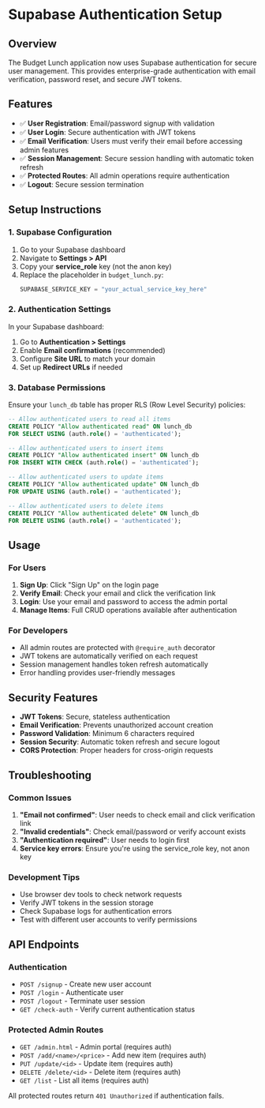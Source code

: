 # Supabase Authentication Setup

## Overview
The Budget Lunch application now uses Supabase authentication for secure user management. This provides enterprise-grade authentication with email verification, password reset, and secure JWT tokens.

## Features
- ✅ **User Registration**: Email/password signup with validation
- ✅ **User Login**: Secure authentication with JWT tokens
- ✅ **Email Verification**: Users must verify their email before accessing admin features
- ✅ **Session Management**: Secure session handling with automatic token refresh
- ✅ **Protected Routes**: All admin operations require authentication
- ✅ **Logout**: Secure session termination

## Setup Instructions

### 1. Supabase Configuration
1. Go to your Supabase dashboard
2. Navigate to **Settings > API**
3. Copy your **service_role** key (not the anon key)
4. Replace the placeholder in `budget_lunch.py`:
   ```python
   SUPABASE_SERVICE_KEY = "your_actual_service_key_here"
   ```

### 2. Authentication Settings
In your Supabase dashboard:
1. Go to **Authentication > Settings**
2. Enable **Email confirmations** (recommended)
3. Configure **Site URL** to match your domain
4. Set up **Redirect URLs** if needed

### 3. Database Permissions
Ensure your `lunch_db` table has proper RLS (Row Level Security) policies:
```sql
-- Allow authenticated users to read all items
CREATE POLICY "Allow authenticated read" ON lunch_db
FOR SELECT USING (auth.role() = 'authenticated');

-- Allow authenticated users to insert items
CREATE POLICY "Allow authenticated insert" ON lunch_db
FOR INSERT WITH CHECK (auth.role() = 'authenticated');

-- Allow authenticated users to update items
CREATE POLICY "Allow authenticated update" ON lunch_db
FOR UPDATE USING (auth.role() = 'authenticated');

-- Allow authenticated users to delete items
CREATE POLICY "Allow authenticated delete" ON lunch_db
FOR DELETE USING (auth.role() = 'authenticated');
```

## Usage

### For Users
1. **Sign Up**: Click "Sign Up" on the login page
2. **Verify Email**: Check your email and click the verification link
3. **Login**: Use your email and password to access the admin portal
4. **Manage Items**: Full CRUD operations available after authentication

### For Developers
- All admin routes are protected with `@require_auth` decorator
- JWT tokens are automatically verified on each request
- Session management handles token refresh automatically
- Error handling provides user-friendly messages

## Security Features
- **JWT Tokens**: Secure, stateless authentication
- **Email Verification**: Prevents unauthorized account creation
- **Password Validation**: Minimum 6 characters required
- **Session Security**: Automatic token refresh and secure logout
- **CORS Protection**: Proper headers for cross-origin requests

## Troubleshooting

### Common Issues
1. **"Email not confirmed"**: User needs to check email and click verification link
2. **"Invalid credentials"**: Check email/password or verify account exists
3. **"Authentication required"**: User needs to login first
4. **Service key errors**: Ensure you're using the service_role key, not anon key

### Development Tips
- Use browser dev tools to check network requests
- Verify JWT tokens in the session storage
- Check Supabase logs for authentication errors
- Test with different user accounts to verify permissions

## API Endpoints

### Authentication
- `POST /signup` - Create new user account
- `POST /login` - Authenticate user
- `POST /logout` - Terminate user session
- `GET /check-auth` - Verify current authentication status

### Protected Admin Routes
- `GET /admin.html` - Admin portal (requires auth)
- `POST /add/<name>/<price>` - Add new item (requires auth)
- `PUT /update/<id>` - Update item (requires auth)
- `DELETE /delete/<id>` - Delete item (requires auth)
- `GET /list` - List all items (requires auth)

All protected routes return `401 Unauthorized` if authentication fails.

